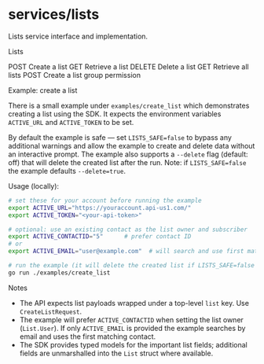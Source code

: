 # services/lists

Lists service interface and implementation.

Lists

POST Create a list
GET Retrieve a list
DELETE Delete a list
GET Retrieve all lists
POST Create a list group permission

Example: create a list

There is a small example under `examples/create_list` which demonstrates creating a list using
the SDK. It expects the environment variables `ACTIVE_URL` and `ACTIVE_TOKEN` to be set.

By default the example is safe — set `LISTS_SAFE=false` to bypass any additional warnings and
allow the example to create and delete data without an interactive prompt. The example also
supports a `--delete` flag (default: off) that will delete the created list after the run. Note:
if `LISTS_SAFE=false` the example defaults `--delete=true`.

Usage (locally):

```bash
# set these for your account before running the example
export ACTIVE_URL="https://youraccount.api-us1.com/"
export ACTIVE_TOKEN="<your-api-token>"

# optional: use an existing contact as the list owner and subscriber
export ACTIVE_CONTACTID="5"      # prefer contact ID
# or
export ACTIVE_EMAIL="user@example.com"  # will search and use first match

# run the example (it will delete the created list if LISTS_SAFE=false or --delete passed)
go run ./examples/create_list
```

Notes

- The API expects list payloads wrapped under a top-level `list` key. Use `CreateListRequest`.
- The example will prefer `ACTIVE_CONTACTID` when setting the list owner (`List.User`). If only
  `ACTIVE_EMAIL` is provided the example searches by email and uses the first matching contact.
- The SDK provides typed models for the important list fields; additional fields are unmarshalled
  into the `List` struct where available.
